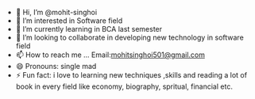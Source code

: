 - 👋 Hi, I’m @mohit-singhoi
- 👀 I’m interested in Software field
- 🌱 I’m currently learning  in BCA last semester
- 💞️ I’m looking to collaborate in developing new technology in software field
- 📫 How to reach me ... Email:mohitsinghoi501@gmail.com
- 😄 Pronouns:  single mad
- ⚡ Fun fact: i love to learning new techniques ,skills and reading a lot of book in every field like economy, biography, spritual, financial etc.

<!---
mohit-singhoi/mohit-singhoi is a ✨ special ✨ repository because its `README.md` (this file) appears on your GitHub profile.
You can click the Preview link to take a look at your changes.
--->
